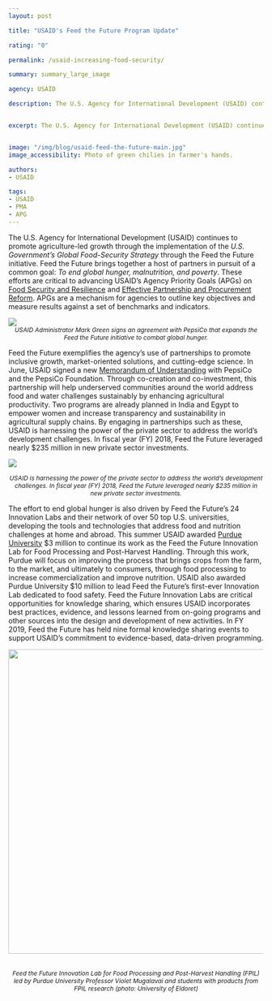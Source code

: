```yaml
---
layout: post

title: "USAID's Feed the Future Program Update"

rating: "0"

permalink: /usaid-increasing-food-security/

summary: summary_large_image

agency: USAID

description: The U.S. Agency for International Development (USAID) continues to promote agriculture-led growth through the implementation of the U.S. Government’s Global Food-Security Strategy through the Feed the Future initiative. Feed the Future brings together a host of partners in pursuit of a common goal -- To end global hunger, malnutrition, and poverty.


excerpt: The U.S. Agency for International Development (USAID) continues to promote agriculture-led growth through the implementation of the U.S. Government’s Global Food-Security Strategy through the Feed the Future initiative. Feed the Future brings together a host of partners in pursuit of a common goal -- To end global hunger, malnutrition, and poverty.


image: "/img/blog/usaid-feed-the-future-main.jpg"
image_accessibility: Photo of green chilies in farmer's hands.

authors:
- USAID

tags:
- USAID
- PMA
- APG
---
```


The U.S. Agency for International Development (USAID) continues to promote agriculture-led growth through the implementation of the *U.S. Government’s Global Food-Security Strategy* through the Feed the Future initiative. Feed the Future brings together a host of partners in pursuit of a common goal: *To end global hunger, malnutrition, and poverty*. These efforts are critical to advancing USAID’s Agency Priority Goals (APGs) on [Food Security and Resilience](https://www.performance.gov/state/APG_usaid_1.html) and [Effective Partnership and Procurement Reform](https://www.performance.gov/state/APG_usaid_3.html). APGs are a mechanism for agencies to outline key objectives and measure results against a set of benchmarks and indicators.

<img src="{{ site.baseurl }}/img/blog/usaid-mark-green.png">
<center><em style="font-size: 12px">USAID Administrator Mark Green signs an agreement with PepsiCo that expands the Feed the Future initiative to combat global hunger. </em></center>

Feed the Future exemplifies the agency’s use of partnerships to promote inclusive growth, market-oriented solutions, and cutting-edge science. In June, USAID signed a new [Memorandum of Understanding](https://www.usaid.gov/news-information/press-releases/jun-7-2019-usaid-administrator-mark-green-and-pepsico-leaders-announce-global) with PepsiCo and the PepsiCo Foundation. Through co-creation and co-investment, this partnership will help underserved communities around the world address food and water challenges sustainably by enhancing agricultural productivity. Two programs are already planned in India and Egypt to empower women and increase transparency and sustainability in agricultural supply chains. By engaging in partnerships such as these, USAID is harnessing the power of the private sector to address the world’s development challenges. In fiscal year (FY) 2018, Feed the Future leveraged nearly $235 million in new private sector investments.

<a href="{{ site.baseurl }}/img/blog/usaid-feed-the-future-graph.png"><img src="{{ site.baseurl }}/img/blog/usaid-feed-the-future-graph.png"></a>
<center><em style="font-size: 12px">USAID is harnessing the power of the private sector to address the world’s development challenges. In fiscal year (FY) 2018, Feed the Future leveraged nearly $235 million in new private sector investments.</em></center>

The effort to end global hunger is also driven by Feed the Future’s 24 Innovation Labs and their network of over 50 top U.S. universities, developing the tools and technologies that address food and nutrition challenges at home and abroad. This summer USAID awarded [Purdue University](https://www.purdue.edu/newsroom/purduetoday/releases/2019/Q2/usaid-awards-3-million-to-purdues-feed-the-future-innovation-lab.html) $3 million to continue its work as the Feed the Future Innovation Lab for Food Processing and Post-Harvest Handling. Through this work, Purdue will focus on improving the process that brings crops from the farm, to the market, and ultimately to consumers, through food processing to increase commercialization and improve nutrition. USAID also awarded Purdue University $10 million to lead Feed the Future’s first-ever Innovation Lab dedicated to food safety. Feed the Future Innovation Labs are critical opportunities for knowledge sharing, which ensures USAID incorporates best practices, evidence, and lessons learned from on-going programs and other sources into the design and development of new activities.  In FY 2019, Feed the Future has held nine formal knowledge sharing events to support USAID’s commitment to evidence-based, data-driven programming.

<a href="{{ site.baseurl }}/img/blog/usaid-feed-the-future-lab.png"><img style="width:600px;" src="{{ site.baseurl }}/img/blog/usaid-feed-the-future-lab.png"></a>
 <center><em style="font-size: 12px">Feed the Future Innovation Lab for Food Processing and Post-Harvest Handling (FPIL) led by Purdue University Professor Violet Mugalavai and students with products from FPIL research (photo: University of Eldoret)  </em></center>
